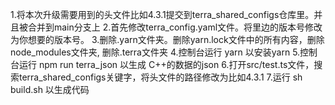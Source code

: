 1.将本次升级需要用到的头文件比如4.3.1提交到terra_shared_configs仓库里。并且被合并到main分支上
2.首先修改terra_config.yaml文件。将里边的版本号修改为你想要的版本号。
3.删除.yarn文件夹。删除yarn.lock文件中的所有内容，删除node_modules文件夹, 删除.terra文件夹
4.控制台运行 yarn 以安装yarn
5.控制台运行 npm run terra_json 以生成 C++的数据的json
6.打开src/test.ts文件，搜索terra_shared_configs关键字，将头文件的路径修改为比如4.3.1
7.运行 sh build.sh 以生成代码
